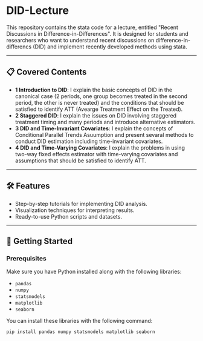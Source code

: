 # DID-Lecture

This repository contains the stata code for a lecture, entitled "Recent Discussions in Difference-in-Differences". It is designed for students and researchers who want to understand recent discussions on difference-in-differencs (DID) and implement recently developed methods using stata. 

---

## 📋 Covered Contents

- **1 Introduction to DID**: I explain the basic concepts of DID in the canonical case (2 periods, one group becomes treated in the second period, the other is never treated) and the conditions that should be satisfied to identify ATT (Avearge Treatment Effect on the Treated).
- **2 Staggered DID**: I explain the issues on DID involving staggered treatment timing and many periods and introduce alternative estimators.
- **3 DID and Time-Invariant Covariates**: I explain the concepts of Conditional Parallel Trends Asuumption and present sevaral methods to conduct DID estimation including time-invariant covariates. 
- **4 DID and Time-Varying Covariates**: I explain the problems in using two-way fixed effects estimator with time-varying covariates and assumptions that should be satisfied to identify ATT. 

---

## 🛠 Features

- Step-by-step tutorials for implementing DID analysis.
- Visualization techniques for interpreting results.
- Ready-to-use Python scripts and datasets.

---

## 🚀 Getting Started

### Prerequisites

Make sure you have Python installed along with the following libraries:

- `pandas`
- `numpy`
- `statsmodels`
- `matplotlib`
- `seaborn`

You can install these libraries with the following command:

```bash
pip install pandas numpy statsmodels matplotlib seaborn
